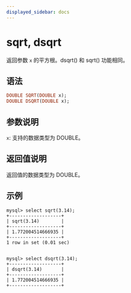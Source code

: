 ```yaml
---
displayed_sidebar: docs
---
```


# sqrt, dsqrt



返回参数 `x` 的平方根。dsqrt() 和 sqrt() 功能相同。

## 语法

```Haskell
DOUBLE SQRT(DOUBLE x);
DOUBLE DSQRT(DOUBLE x);
```

## 参数说明

`x`: 支持的数据类型为 DOUBLE。

## 返回值说明

返回值的数据类型为 DOUBLE。

## 示例

```Plain Text
mysql> select sqrt(3.14);
+-------------------+
| sqrt(3.14)        |
+-------------------+
| 1.772004514666935 |
+-------------------+
1 row in set (0.01 sec)


mysql> select dsqrt(3.14);
+-------------------+
| dsqrt(3.14)       |
+-------------------+
| 1.772004514666935 |
+-------------------+
```